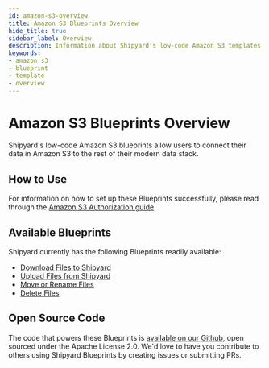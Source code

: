 ```yaml
---
id: amazon-s3-overview
title: Amazon S3 Blueprints Overview
hide_title: true
sidebar_label: Overview
description: Information about Shipyard's low-code Amazon S3 templates.
keywords:
- amazon s3
- blueprint
- template
- overview
---
```


# Amazon S3 Blueprints Overview

Shipyard's low-code Amazon S3 blueprints allow users to connect their data in Amazon S3 to the rest of their modern data stack.


## How to Use
For information on how to set up these Blueprints successfully, please read through the [Amazon S3 Authorization guide](amazon-s3-authorization.md).


## Available Blueprints
Shipyard currently has the following Blueprints readily available: 
- [Download Files to Shipyard](amazon-s3-download-files.md)
- [Upload Files from Shipyard](amazon-s3-upload-files.md)
- [Move or Rename Files](amazon-s3-move-or-rename-files.md)
- [Delete Files](amazon-s3-remove-files.md)

## Open Source Code
The code that powers these Blueprints is [available on our Github](https://github.com/shipyardapp/shipyard-blueprints/tree/main/shipyard_blueprints/s3), open sourced under the Apache License 2.0. We'd love to have you contribute to others using Shipyard Blueprints by creating issues or submitting PRs.
